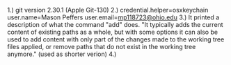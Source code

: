 1.) git version 2.30.1 (Apple Git-130)
2.) credential.helper=osxkeychain
user.name=Mason Peffers
user.email=mp118723@ohio.edu
3.) It printed a description of what the command "add" does. "It
       typically adds the current content of existing paths as a whole, but
       with some options it can also be used to add content with only part of
       the changes made to the working tree files applied, or remove paths
       that do not exist in the working tree anymore." 
       (used as shorter verion)
4.)